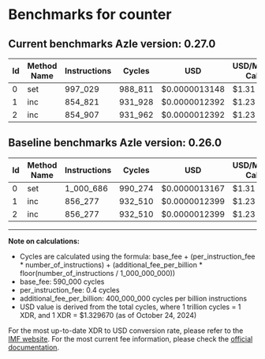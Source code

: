 # Benchmarks for counter

## Current benchmarks Azle version: 0.27.0

| Id  | Method Name | Instructions | Cycles  | USD           | USD/Million Calls | Change                            |
| --- | ----------- | ------------ | ------- | ------------- | ----------------- | --------------------------------- |
| 0   | set         | 997_029      | 988_811 | $0.0000013148 | $1.31             | <font color="green">-3_657</font> |
| 1   | inc         | 854_821      | 931_928 | $0.0000012392 | $1.23             | <font color="green">-1_456</font> |
| 2   | inc         | 854_907      | 931_962 | $0.0000012392 | $1.23             | <font color="green">-1_370</font> |

## Baseline benchmarks Azle version: 0.26.0

| Id  | Method Name | Instructions | Cycles  | USD           | USD/Million Calls |
| --- | ----------- | ------------ | ------- | ------------- | ----------------- |
| 0   | set         | 1_000_686    | 990_274 | $0.0000013167 | $1.31             |
| 1   | inc         | 856_277      | 932_510 | $0.0000012399 | $1.23             |
| 2   | inc         | 856_277      | 932_510 | $0.0000012399 | $1.23             |

---

**Note on calculations:**

- Cycles are calculated using the formula: base_fee + (per_instruction_fee \* number_of_instructions) + (additional_fee_per_billion \* floor(number_of_instructions / 1_000_000_000))
- base_fee: 590_000 cycles
- per_instruction_fee: 0.4 cycles
- additional_fee_per_billion: 400_000_000 cycles per billion instructions
- USD value is derived from the total cycles, where 1 trillion cycles = 1 XDR, and 1 XDR = $1.329670 (as of October 24, 2024)

For the most up-to-date XDR to USD conversion rate, please refer to the [IMF website](https://www.imf.org/external/np/fin/data/rms_sdrv.aspx).
For the most current fee information, please check the [official documentation](https://internetcomputer.org/docs/current/developer-docs/gas-cost#execution).
